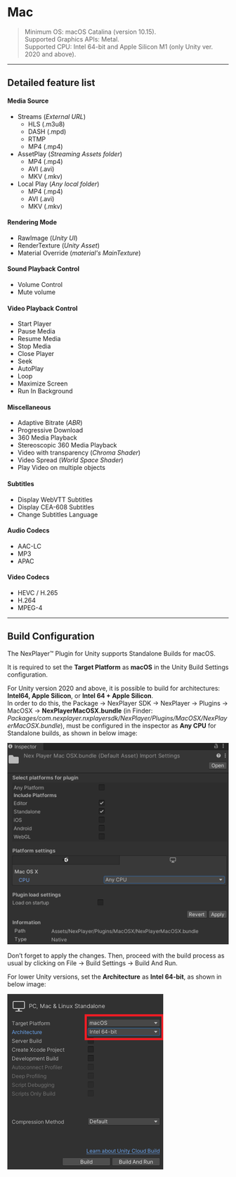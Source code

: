# Mac
> Minimum OS: macOS Catalina (version 10.15).  
Supported Graphics APIs: Metal.  
Supported CPU: Intel 64-bit and Apple Silicon M1 (only Unity ver. 2020 and above).  

---
## Detailed feature list

#### Media Source
- Streams (*External URL*)
	- HLS (.m3u8)
	- DASH (.mpd)
	- RTMP
	- MP4 (.mp4)
- AssetPlay (*Streaming Assets folder*)
	- MP4 (.mp4)
	- AVI (.avi)
	- MKV (.mkv)
- Local Play (*Any local folder*)
	- MP4 (.mp4)
	- AVI (.avi)
	- MKV (.mkv)

#### Rendering Mode  
- RawImage (*Unity UI*)	
- RenderTexture (*Unity Asset*)
- Material Override (*material's MainTexture*)

#### Sound Playback Control
- Volume Control
- Mute volume

#### Video Playback Control
- Start Player
- Pause Media
- Resume Media
- Stop Media
- Close Player
- Seek
- AutoPlay
- Loop
- Maximize Screen
- Run In Background

#### Miscellaneous
- Adaptive Bitrate (*ABR*)
- Progressive Download
- 360 Media Playback
- Stereoscopic 360 Media Playback
- Video with transparency (*Chroma Shader*)
- Video Spread (*World Space Shader*)
- Play Video on multiple objects

#### Subtitles
- Display WebVTT Subtitles
- Display CEA-608 Subtitles
- Change Subtitles Language

#### Audio Codecs
- AAC-LC
- MP3
- APAC

#### Video Codecs
- HEVC / H.265
- H.264
- MPEG-4

---
## Build Configuration
The NexPlayer™ Plugin for Unity supports Standalone Builds for macOS.

It is required to set the **Target Platform** as **macOS** in the Unity Build Settings configuration.

For Unity version 2020 and above, it is possible to build for architectures: **Intel64, Apple Silicon**, or **Intel 64 + Apple Silicon**.   
In order to do this, the Package → NexPlayer SDK → NexPlayer → Plugins → MacOSX → **NexPlayerMacOSX.bundle** (in Finder: *Packages/com.nexplayer.nxplayersdk/NexPlayer/Plugins/MacOSX/NexPlayerMacOSX.bundle*), must be configured in the inspector as **Any CPU** for Standalone builds, as shown in below image:

![](../assets/platforms/mac0.png)

Don’t forget to apply the changes. Then, proceed with the build process as usual by clicking on File → Build Settings → Build And Run.

For lower Unity versions, set the **Architecture** as **Intel 64-bit**, as shown in below image:

![](../assets/platforms/mac1.png)